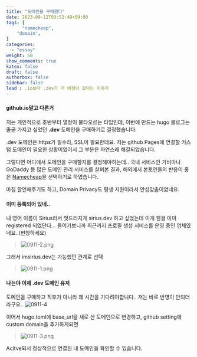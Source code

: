 ```yaml
---
title: "도메인을 구매했다"
date: 2023-09-12T03:52:49+09:00
tags: [
      "namecheap",
    "domain",
]
categories:
  - "essay"
weight: 50
show_comments: true
katex: false
draft: false
authorbox: false
sidebar: false
lead : .io보다 .dev가 더 애정이 갔다는 이야기
---
```


#### github.io말고 다른거

저는 개인적으로 초반부터 열정이 불타오르는 타입인데, 이번에 만드는 hugo 블로그는 줄곧 가지고 싶었던 **.dev** 도메인을 구매하기로 결정했습니다.

.dev 도메인은 https가 필수라, SSL이 필요한데요. 저는 github Pages에 연결할 커스텀 도메인이 필요한 상황이었어서 그 부분은 자연스레 해결되었습니다.

그렇다면 어디에서 도메인을 구매할지를 결정해야하는데.. 국내 서비스인 가비아나 GoDaddy 등 많은 도메인 관리 서비스를 살펴본 결과, 해외에서 본토인들의 반응이 좋은 [Namecheap](https://www.namecheap.com/)을 선택하기로 하였습니다.

마침 할인해주기도 하고, Domain Privacy도 평생 지원이라서 안성맞춤이었네요.

#### 이미 등록되어 있네..
내 영어 이름이 Sirius라서 멋드러지게 sirius.dev 하고 싶었는데 이게 웬걸 이미 registered 되었단다... 들어가보니까 최근까지 프로필 생성 서비스를 운영 중인 업체였네요..(번창하세요)

>![0911-2.png](/images/0911-2.png)

그래서 imsirius.dev는 가능했던 관계로 선택

>![0911-1.png](/images/0911-1.png)

#### 나는야 이제 .dev 도메인 유저
도메인을 구매하고 직후가 아니라 꽤 시간을 기다려야합니다.. 저는 바로 반영이 안되더라구요..
![0911-4](/images/0911-4.png)

이어서 hugo.toml에 base_url을 새로 산 도메인으로 변경하고, github setting에 custom domain을 추가하게되면

>![0911-3.png](/images/0911-3.png)

Acitve되서 정상적으로 연결된 내 도메인을 확인할 수 있습니다. 
